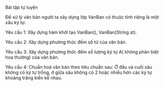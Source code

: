 Bài tập tự luyện

Để xử lý văn bản người ta xây dựng lớp VanBan  có thuộc tính riêng là một xâu ký tự.

Yêu cầu 1: Xây dựng hàm khởi tạo VanBan(), VanBan(String st).

Yêu cầu 2: Xây dựng phương thức đếm số từ của văn bản.

Yêu cầu 3: Xây dựng phương thức đếm số lượng ký tự A( không phân biệt hoa thường) của văn bản.

Yêu cầu 4: Chuẩn hoá văn bản theo tiêu chuẩn sau: Ở đầu và cuối sâu không có ký tự trống, ở giữa sâu không có 2 hoặc nhiều hơn các ký tự khoảng trắng kiền kề nhau.